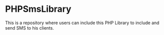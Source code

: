 # PHPSmsLibrary
This is a repository where users can include this PHP Library to include and send SMS to his clients.
